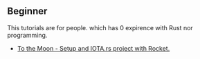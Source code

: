 ## Beginner
This tutorials are for people. which has 0 expirence with Rust nor programming.
- [To the Moon - Setup and IOTA.rs project with Rocket.](/tutorials/0_beginner/0_001_iota_on_rocket)